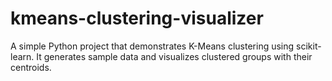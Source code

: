 # kmeans-clustering-visualizer
A simple Python project that demonstrates K-Means clustering using scikit-learn. It generates sample data and visualizes clustered groups with their centroids.
